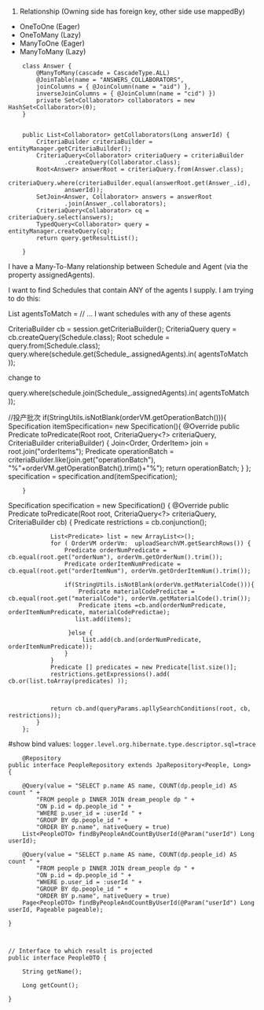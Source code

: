 1. Relationship (Owning side has foreign key, other side use mappedBy)

- OneToOne (Eager)
- OneToMany (Lazy)
- ManyToOne (Eager)
- ManyToMany (Lazy)

```
    class Answer {
        @ManyToMany(cascade = CascadeType.ALL)
        @JoinTable(name = "ANSWERS_COLLABORATORS",
        joinColumns = { @JoinColumn(name = "aid") },
        inverseJoinColumns = { @JoinColumn(name = "cid") })
        private Set<Collaborator> collaborators = new HashSet<Collaborator>(0);
    }


    public List<Collaborator> getCollaborators(Long answerId) {
        CriteriaBuilder criteriaBuilder = entityManager.getCriteriaBuilder();
        CriteriaQuery<Collaborator> criteriaQuery = criteriaBuilder
                .createQuery(Collaborator.class);
        Root<Answer> answerRoot = criteriaQuery.from(Answer.class);
        criteriaQuery.where(criteriaBuilder.equal(answerRoot.get(Answer_.id),
                answerId));
        SetJoin<Answer, Collaborator> answers = answerRoot
                .join(Answer_.collaborators);
        CriteriaQuery<Collaborator> cq = criteriaQuery.select(answers);
        TypedQuery<Collaborator> query = entityManager.createQuery(cq);
        return query.getResultList();

    }
```

I have a Many-To-Many relationship between Schedule and Agent (via the property assignedAgents).

I want to find Schedules that contain ANY of the agents I supply. I am trying to do this:

List<Agent> agentsToMatch = // ... I want schedules with any of these agents

CriteriaBuilder cb = session.getCriteriaBuilder();
CriteriaQuery<Schedule> query = cb.createQuery(Schedule.class);
Root<Schedule> schedule = query.from(Schedule.class);
query.where(schedule.get(Schedule\_.assignedAgents).in( agentsToMatch ));

change to

query.where(schedule.join(Schedule\_.assignedAgents).in( agentsToMatch ));

//投产批次
if(StringUtils.isNotBlank(orderVM.getOperationBatch())){
Specification<Order> itemSpecification= new Specification<Order>(){
@Override
public Predicate toPredicate(Root<Order> root, CriteriaQuery<?> criteriaQuery, CriteriaBuilder criteriaBuilder) {
Join<Order, OrderItem> join = root.join("orderItems");
Predicate operationBatch = criteriaBuilder.like(join.get("operationBatch"), "%"+orderVM.getOperationBatch().trim()+"%");
return operationBatch;
}
};
specification = specification.and(itemSpecification);

        }

Specification specification = new Specification<OrderItem>() {
@Override
public Predicate toPredicate(Root<OrderItem> root, CriteriaQuery<?> criteriaQuery, CriteriaBuilder cb) {
Predicate restrictions = cb.conjunction();

                List<Predicate> list = new ArrayList<>();
                for ( OrderVM orderVm:  uploadSearchVM.getSearchRows()) {
                    Predicate orderNumPredicate =  cb.equal(root.get("orderNum"), orderVm.getOrderNum().trim());
                    Predicate orderItemNumPredicate = cb.equal(root.get("orderItemNum"), orderVm.getOrderItemNum().trim());

                    if(StringUtils.isNotBlank(orderVm.getMaterialCode())){
                        Predicate materialCodePredictae = cb.equal(root.get("materialCode"), orderVm.getMaterialCode().trim());
                        Predicate items =cb.and(orderNumPredicate, orderItemNumPredicate, materialCodePredictae);
                       list.add(items);

                     }else {
                         list.add(cb.and(orderNumPredicate, orderItemNumPredicate));
                    }
                }
                Predicate [] predicates = new Predicate[list.size()];
                restrictions.getExpressions().add( cb.or(list.toArray(predicates) ));



                return cb.and(queryParams.apllySearchConditions(root, cb, restrictions));
            }
        };


#show bind values:
`logger.level.org.hibernate.type.descriptor.sql=trace`
    
```
    @Repository
public interface PeopleRepository extends JpaRepository<People, Long> {

    @Query(value = "SELECT p.name AS name, COUNT(dp.people_id) AS count " +
        "FROM people p INNER JOIN dream_people dp " +
        "ON p.id = dp.people_id " +
        "WHERE p.user_id = :userId " +
        "GROUP BY dp.people_id " +
        "ORDER BY p.name", nativeQuery = true)
    List<PeopleDTO> findByPeopleAndCountByUserId(@Param("userId") Long userId);

    @Query(value = "SELECT p.name AS name, COUNT(dp.people_id) AS count " +
        "FROM people p INNER JOIN dream_people dp " +
        "ON p.id = dp.people_id " +
        "WHERE p.user_id = :userId " +
        "GROUP BY dp.people_id " +
        "ORDER BY p.name", nativeQuery = true)
    Page<PeopleDTO> findByPeopleAndCountByUserId(@Param("userId") Long userId, Pageable pageable);

}



// Interface to which result is projected
public interface PeopleDTO {

    String getName();

    Long getCount();

}
```
